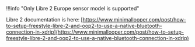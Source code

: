 !!!info "Only Libre 2 Europe sensor model is supported"

Libre 2 documentation is here: [https://www.minimallooper.com/post/how-to-setup-freestyle-libre-2-and-oop2-to-use-a-native-bluetooth-connection-in-xdrip](https://www.minimallooper.com/post/how-to-setup-freestyle-libre-2-and-oop2-to-use-a-native-bluetooth-connection-in-xdrip)



